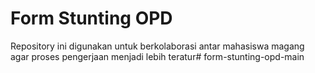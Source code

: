 # Form Stunting OPD

Repository ini digunakan untuk berkolaborasi antar mahasiswa magang agar proses pengerjaan menjadi lebih teratur# form-stunting-opd-main
